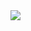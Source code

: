 <a href="https://github.com/anuraghazra/github-readme-stats">
  <img align="center" src="https://github-readme-stats.vercel.app/api?username=robyngit&count_private=true&show_icons=true&theme=outrun&include_all_commits=true" />
</a>
